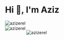 # Hi 👋, I'm Aziz
<p>
  <img align="center" src="https://github-readme-stats.vercel.app/api?username=azizerel&show_icons=true" alt="azizerel" style="border: none;" /> <br/>
  <img align="left" src="https://github-readme-stats.vercel.app/api/top-langs/?username=azizerel&layout=compact&hide=html" alt="azizerel" /> 
</p>

<p> <img src="https://komarev.com/ghpvc/?username=azizerel" alt="azizerel" /> </p>
